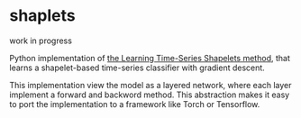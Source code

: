 # shaplets
work in progress

Python implementation of [the Learning Time-Series Shapelets method](http://www.ismll.uni-hildesheim.de/pub/pdfs/grabocka2014e-kdd.pdf), that learns a shapelet-based time-series classifier with gradient descent. 

This implementation view the model as a layered network, where each layer implement a forward and backword method. This abstraction makes it easy to port the implementation to a framework like Torch or Tensorflow.
